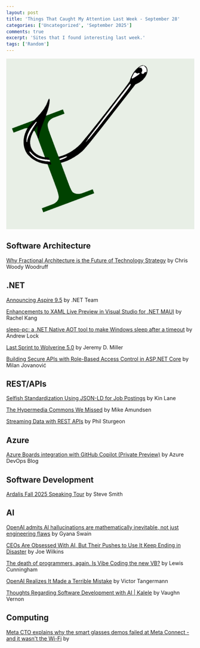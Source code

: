 ```yaml
---
layout: post
title: 'Things That Caught My Attention Last Week - September 28'
categories: ['Uncategorized', 'September 2025']
comments: true
excerpt: 'Sites that I found interesting last week.'
tags: ['Random']
---
```

![caught-my-i](../assets/caught-i.png)

<!-- ## Open-source
 -->
## Software Architecture

[Why Fractional Architecture is the Future of Technology Strategy](https://www.woodruff.dev/why-fractional-architecture-is-the-future-of-technology-strategy/?utm_source=blog.peterritchie.com) by Chris Woody Woodruff

<!-- ## Presenting
 -->
## .NET

[Announcing Aspire 9.5](https://devblogs.microsoft.com/dotnet/announcing-dotnet-aspire-95/?utm_source=blog.peterritchie.com) by .NET Team

[Enhancements to XAML Live Preview in Visual Studio for .NET MAUI](https://devblogs.microsoft.com/visualstudio/enhancements-to-xaml-live-preview-in-visual-studio-for-net-maui/?utm_source=blog.peterritchie.com) by Rachel Kang

[sleep-pc: a .NET Native AOT tool to make Windows sleep after a timeout](https://andrewlock.net/sleep-pc-a-dotnet-tool-to-make-windows-sleep-after-a-timeout/?utm_source=blog.peterritchie.com) by Andrew Lock

[Last Sprint to Wolverine 5.0](https://jeremydmiller.com/2025/09/28/last-sprint-to-wolverine-5-0/?utm_source=blog.peterritchie.com) by Jeremy D. Miller

[Building Secure APIs with Role-Based Access Control in ASP.NET Core](https://www.milanjovanovic.tech/blog/building-secure-apis-with-role-based-access-control-in-aspnetcore?utm_source=blog.peterritchie.com) by Milan Jovanović

<!-- ## Domain Driven Design

## DevOps

## Software Design

## Mobile

## Agile/Work Life
 -->
## REST/APIs

[Selfish Standardization Using JSON-LD for Job Postings](https://apievangelist.com/2025/09/26/trust-is-the-secret-ingredient-missing-in-api-discovery-copy/?utm_source=blog.peterritchie.com) by Kin Lane

[The Hypermedia Commons We Missed](https://mamund.substack.com/p/the-hypermedia-commons-we-missed?utm_source=blog.peterritchie.com) by Mike Amundsen

[Streaming Data with REST APIs](https://apisyouwonthate.com/blog/streaming-data-with-rest-apis/?utm_source=blog.peterritchie.com) by Phil Sturgeon

## Azure

[Azure Boards integration with GitHub Copilot (Private Preview)](https://devblogs.microsoft.com/devops/azure-boards-integration-with-github-copilot-private-preview/?utm_source=blog.peterritchie.com) by Azure DevOps Blog

## Software Development

[Ardalis Fall 2025 Speaking Tour](https://ardalis.com/ardalis-fall-2025-speaking-tour/?utm_source=blog.peterritchie.com) by Steve Smith

<!-- ## Windows

## Security
 -->
## AI

[OpenAI admits AI hallucinations are mathematically inevitable, not just engineering flaws](https://www.computerworld.com/article/4059383/openai-admits-ai-hallucinations-are-mathematically-inevitable-not-just-engineering-flaws.html?utm_source=blog.peterritchie.com) by Gyana Swain

[CEOs Are Obsessed With AI, But Their Pushes to Use It Keep Ending in Disaster](https://futurism.com/ceos-ai-disaster?utm_source=blog.peterritchie.com) by Joe Wilkins

[The death of programmers, again. Is Vibe Coding the new VB?](https://levelup.gitconnected.com/the-death-of-programmers-again-f550c4d729a2?utm_source=blog.peterritchie.com) by Lewis Cunningham

[OpenAI Realizes It Made a Terrible Mistake](https://futurism.com/openai-mistake-hallucinations?utm_source=blog.peterritchie.com) by Victor Tangermann

[Thoughts Regarding Software Development with AI | Kalele](https://kalele.io/thoughts-regarding-software-development-with-ai/?utm_source=blog.peterritchie.com) by Vaughn Vernon

<!-- ## Social Media

## Online Tools

## Databases

## Cloud
 -->
## Computing

[Meta CTO explains why the smart glasses demos failed at Meta Connect - and it wasn't the Wi-Fi](https://techcrunch.com/2025/09/19/meta-cto-explains-why-the-smart-glasses-demos-failed-at-meta-connect-and-it-wasnt-the-wi-fi/?utm_source=blog.peterritchie.com) by 

<!-- ## Podcasts

## Other Link Collections
 -->
